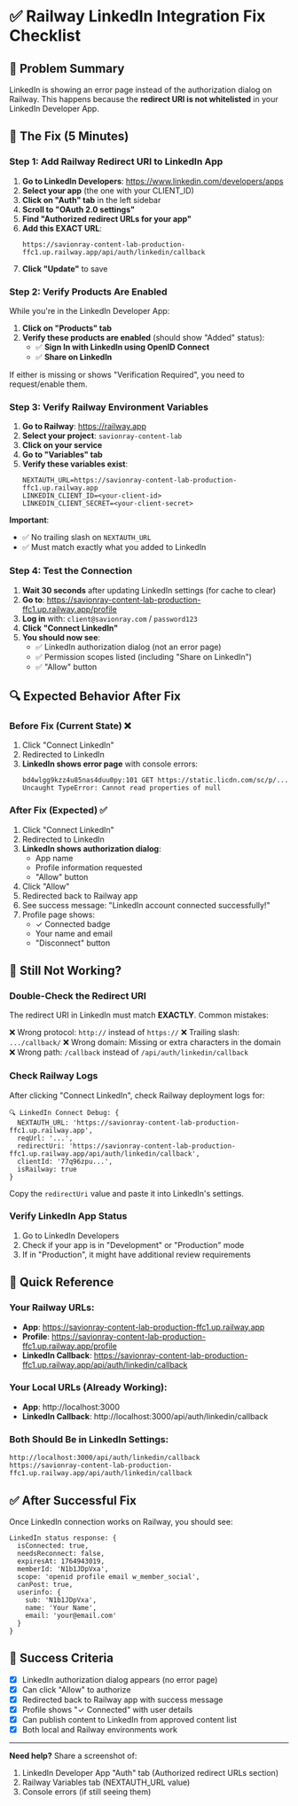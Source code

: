 # ✅ Railway LinkedIn Integration Fix Checklist

## 🚨 Problem Summary

LinkedIn is showing an error page instead of the authorization dialog on Railway. This happens because the **redirect URI is not whitelisted** in your LinkedIn Developer App.

## 🎯 The Fix (5 Minutes)

### Step 1: Add Railway Redirect URI to LinkedIn App

1. **Go to LinkedIn Developers**: https://www.linkedin.com/developers/apps
2. **Select your app** (the one with your CLIENT_ID)
3. **Click on "Auth" tab** in the left sidebar
4. **Scroll to "OAuth 2.0 settings"**
5. **Find "Authorized redirect URLs for your app"**
6. **Add this EXACT URL**:
   ```
   https://savionray-content-lab-production-ffc1.up.railway.app/api/auth/linkedin/callback
   ```
7. **Click "Update"** to save

### Step 2: Verify Products Are Enabled

While you're in the LinkedIn Developer App:

1. **Click on "Products" tab**
2. **Verify these products are enabled** (should show "Added" status):
   - ✅ **Sign In with LinkedIn using OpenID Connect**
   - ✅ **Share on LinkedIn**

If either is missing or shows "Verification Required", you need to request/enable them.

### Step 3: Verify Railway Environment Variables

1. **Go to Railway**: https://railway.app
2. **Select your project**: `savionray-content-lab`
3. **Click on your service**
4. **Go to "Variables" tab**
5. **Verify these variables exist**:
   ```
   NEXTAUTH_URL=https://savionray-content-lab-production-ffc1.up.railway.app
   LINKEDIN_CLIENT_ID=<your-client-id>
   LINKEDIN_CLIENT_SECRET=<your-client-secret>
   ```

**Important**: 
- ✅ No trailing slash on `NEXTAUTH_URL`
- ✅ Must match exactly what you added to LinkedIn

### Step 4: Test the Connection

1. **Wait 30 seconds** after updating LinkedIn settings (for cache to clear)
2. **Go to**: https://savionray-content-lab-production-ffc1.up.railway.app/profile
3. **Log in** with: `client@savionray.com` / `password123`
4. **Click "Connect LinkedIn"**
5. **You should now see**:
   - ✅ LinkedIn authorization dialog (not an error page)
   - ✅ Permission scopes listed (including "Share on LinkedIn")
   - ✅ "Allow" button

## 🔍 Expected Behavior After Fix

### Before Fix (Current State) ❌
1. Click "Connect LinkedIn"
2. Redirected to LinkedIn
3. **LinkedIn shows error page** with console errors:
   ```
   bd4wlgg9kzz4u85nas4duu0py:101 GET https://static.licdn.com/sc/p/...
   Uncaught TypeError: Cannot read properties of null
   ```

### After Fix (Expected) ✅
1. Click "Connect LinkedIn"
2. Redirected to LinkedIn
3. **LinkedIn shows authorization dialog**:
   - App name
   - Profile information requested
   - "Allow" button
4. Click "Allow"
5. Redirected back to Railway app
6. See success message: "LinkedIn account connected successfully!"
7. Profile page shows:
   - ✓ Connected badge
   - Your name and email
   - "Disconnect" button

## 🐛 Still Not Working?

### Double-Check the Redirect URI

The redirect URI in LinkedIn must match **EXACTLY**. Common mistakes:

❌ Wrong protocol: `http://` instead of `https://`
❌ Trailing slash: `.../callback/`
❌ Wrong domain: Missing or extra characters in the domain
❌ Wrong path: `/callback` instead of `/api/auth/linkedin/callback`

### Check Railway Logs

After clicking "Connect LinkedIn", check Railway deployment logs for:

```
🔍 LinkedIn Connect Debug: {
  NEXTAUTH_URL: 'https://savionray-content-lab-production-ffc1.up.railway.app',
  reqUrl: '...',
  redirectUri: 'https://savionray-content-lab-production-ffc1.up.railway.app/api/auth/linkedin/callback',
  clientId: '77q96zpu...',
  isRailway: true
}
```

Copy the `redirectUri` value and paste it into LinkedIn's settings.

### Verify LinkedIn App Status

1. Go to LinkedIn Developers
2. Check if your app is in "Development" or "Production" mode
3. If in "Production", it might have additional review requirements

## 📝 Quick Reference

### Your Railway URLs:
- **App**: https://savionray-content-lab-production-ffc1.up.railway.app
- **Profile**: https://savionray-content-lab-production-ffc1.up.railway.app/profile
- **LinkedIn Callback**: https://savionray-content-lab-production-ffc1.up.railway.app/api/auth/linkedin/callback

### Your Local URLs (Already Working):
- **App**: http://localhost:3000
- **LinkedIn Callback**: http://localhost:3000/api/auth/linkedin/callback

### Both Should Be in LinkedIn Settings:
```
http://localhost:3000/api/auth/linkedin/callback
https://savionray-content-lab-production-ffc1.up.railway.app/api/auth/linkedin/callback
```

## ✅ After Successful Fix

Once LinkedIn connection works on Railway, you should see:

```
LinkedIn status response: {
  isConnected: true,
  needsReconnect: false,
  expiresAt: 1764943019,
  memberId: 'N1b1JDpVxa',
  scope: 'openid profile email w_member_social',
  canPost: true,
  userinfo: {
    sub: 'N1b1JDpVxa',
    name: 'Your Name',
    email: 'your@email.com'
  }
}
```

## 🎉 Success Criteria

- [x] LinkedIn authorization dialog appears (no error page)
- [x] Can click "Allow" to authorize
- [x] Redirected back to Railway app with success message
- [x] Profile shows "✓ Connected" with user details
- [x] Can publish content to LinkedIn from approved content list
- [x] Both local and Railway environments work

---

**Need help?** Share a screenshot of:
1. LinkedIn Developer App "Auth" tab (Authorized redirect URLs section)
2. Railway Variables tab (NEXTAUTH_URL value)
3. Console errors (if still seeing them)


